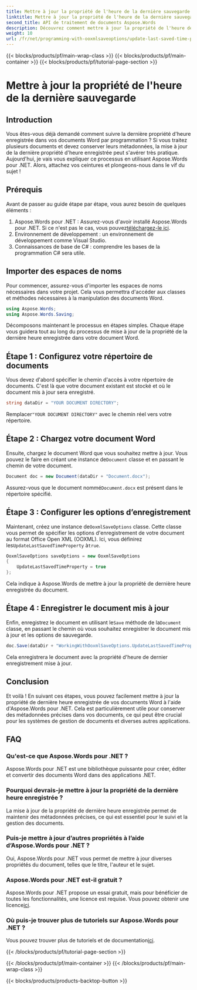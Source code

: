 ```yaml
---
title: Mettre à jour la propriété de l'heure de la dernière sauvegarde
linktitle: Mettre à jour la propriété de l'heure de la dernière sauvegarde
second_title: API de traitement de documents Aspose.Words
description: Découvrez comment mettre à jour la propriété de l'heure de la dernière sauvegarde dans les documents Word à l'aide d'Aspose.Words pour .NET. Suivez notre guide détaillé, étape par étape.
weight: 10
url: /fr/net/programming-with-ooxmlsaveoptions/update-last-saved-time-property/
---
```


{{< blocks/products/pf/main-wrap-class >}}
{{< blocks/products/pf/main-container >}}
{{< blocks/products/pf/tutorial-page-section >}}

# Mettre à jour la propriété de l'heure de la dernière sauvegarde

## Introduction

Vous êtes-vous déjà demandé comment suivre la dernière propriété d'heure enregistrée dans vos documents Word par programmation ? Si vous traitez plusieurs documents et devez conserver leurs métadonnées, la mise à jour de la dernière propriété d'heure enregistrée peut s'avérer très pratique. Aujourd'hui, je vais vous expliquer ce processus en utilisant Aspose.Words pour .NET. Alors, attachez vos ceintures et plongeons-nous dans le vif du sujet !

## Prérequis

Avant de passer au guide étape par étape, vous aurez besoin de quelques éléments :

1.  Aspose.Words pour .NET : Assurez-vous d'avoir installé Aspose.Words pour .NET. Si ce n'est pas le cas, vous pouvez[téléchargez-le ici](https://releases.aspose.com/words/net/).
2. Environnement de développement : un environnement de développement comme Visual Studio.
3. Connaissances de base de C# : comprendre les bases de la programmation C# sera utile.

## Importer des espaces de noms

Pour commencer, assurez-vous d'importer les espaces de noms nécessaires dans votre projet. Cela vous permettra d'accéder aux classes et méthodes nécessaires à la manipulation des documents Word.

```csharp
using Aspose.Words;
using Aspose.Words.Saving;
```

Décomposons maintenant le processus en étapes simples. Chaque étape vous guidera tout au long du processus de mise à jour de la propriété de la dernière heure enregistrée dans votre document Word.

## Étape 1 : Configurez votre répertoire de documents

Vous devez d'abord spécifier le chemin d'accès à votre répertoire de documents. C'est là que votre document existant est stocké et où le document mis à jour sera enregistré.

```csharp
string dataDir = "YOUR DOCUMENT DIRECTORY";
```

 Remplacer`"YOUR DOCUMENT DIRECTORY"` avec le chemin réel vers votre répertoire.

## Étape 2 : Chargez votre document Word

 Ensuite, chargez le document Word que vous souhaitez mettre à jour. Vous pouvez le faire en créant une instance de`Document` classe et en passant le chemin de votre document.

```csharp
Document doc = new Document(dataDir + "Document.docx");
```

 Assurez-vous que le document nommé`Document.docx` est présent dans le répertoire spécifié.

## Étape 3 : Configurer les options d’enregistrement

 Maintenant, créez une instance de`OoxmlSaveOptions` classe. Cette classe vous permet de spécifier les options d'enregistrement de votre document au format Office Open XML (OOXML). Ici, vous définirez les`UpdateLastSavedTimeProperty` à`true`.

```csharp
OoxmlSaveOptions saveOptions = new OoxmlSaveOptions
{
    UpdateLastSavedTimeProperty = true
};
```

Cela indique à Aspose.Words de mettre à jour la propriété de dernière heure enregistrée du document.

## Étape 4 : Enregistrer le document mis à jour

 Enfin, enregistrez le document en utilisant le`Save` méthode de la`Document` classe, en passant le chemin où vous souhaitez enregistrer le document mis à jour et les options de sauvegarde.

```csharp
doc.Save(dataDir + "WorkingWithOoxmlSaveOptions.UpdateLastSavedTimeProperty.docx", saveOptions);
```

Cela enregistrera le document avec la propriété d'heure de dernier enregistrement mise à jour.

## Conclusion

Et voilà ! En suivant ces étapes, vous pouvez facilement mettre à jour la propriété de dernière heure enregistrée de vos documents Word à l'aide d'Aspose.Words pour .NET. Cela est particulièrement utile pour conserver des métadonnées précises dans vos documents, ce qui peut être crucial pour les systèmes de gestion de documents et diverses autres applications.

## FAQ

### Qu'est-ce que Aspose.Words pour .NET ?
Aspose.Words pour .NET est une bibliothèque puissante pour créer, éditer et convertir des documents Word dans des applications .NET.

### Pourquoi devrais-je mettre à jour la propriété de la dernière heure enregistrée ?
La mise à jour de la propriété de dernière heure enregistrée permet de maintenir des métadonnées précises, ce qui est essentiel pour le suivi et la gestion des documents.

### Puis-je mettre à jour d’autres propriétés à l’aide d’Aspose.Words pour .NET ?
Oui, Aspose.Words pour .NET vous permet de mettre à jour diverses propriétés du document, telles que le titre, l'auteur et le sujet.

### Aspose.Words pour .NET est-il gratuit ?
 Aspose.Words pour .NET propose un essai gratuit, mais pour bénéficier de toutes les fonctionnalités, une licence est requise. Vous pouvez obtenir une licence[ici](https://purchase.aspose.com/buy).

### Où puis-je trouver plus de tutoriels sur Aspose.Words pour .NET ?
Vous pouvez trouver plus de tutoriels et de documentation[ici](https://reference.aspose.com/words/net/).

{{< /blocks/products/pf/tutorial-page-section >}}

{{< /blocks/products/pf/main-container >}}
{{< /blocks/products/pf/main-wrap-class >}}

{{< blocks/products/products-backtop-button >}}

